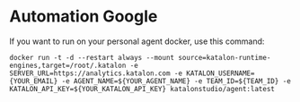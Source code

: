 # Automation Google
If you want to run on your personal agent docker, use this command:
```
docker run -t -d --restart always --mount source=katalon-runtime-engines,target=/root/.katalon -e SERVER_URL=https://analytics.katalon.com -e KATALON_USERNAME={YOUR_EMAIL} -e AGENT_NAME=${YOUR_AGENT_NAME} -e TEAM_ID=${TEAM_ID} -e KATALON_API_KEY=${YOUR_KATALON_API_KEY} katalonstudio/agent:latest
```
